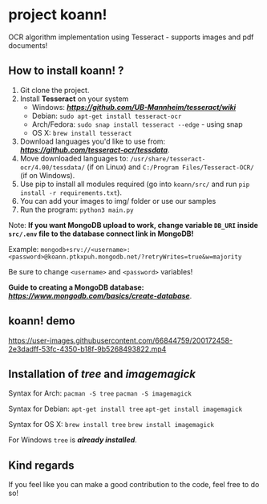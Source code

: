 # project koann!

OCR algorithm implementation using Tesseract - supports images and pdf documents!

## How to install koann! ? 
1. Git clone the project.
2. Install **Tesseract** on your system
   - Windows: ***https://github.com/UB-Mannheim/tesseract/wiki***
   - Debian: ```sudo apt-get install tesseract-ocr```
   - Arch/Fedora: ```sudo snap install tesseract --edge``` - using snap
   - OS X: ```brew install tesseract```
2. Download languages you'd like to use from: ***https://github.com/tesseract-ocr/tessdata***.
3. Move downloaded languages to: ```/usr/share/tesseract-ocr/4.00/tessdata/``` (if on Linux) and ```C:/Program Files/Tesseract-OCR/``` (if on Windows).
4. Use pip to install all modules required (go into ```koann/src/``` and run ```pip install -r requirements.txt```).
5. You can add your images to img/ folder or use our samples
6. Run the program: ```python3 main.py```

Note: **If you want MongoDB upload to work, change variable `DB_URI` inside `src/.env` file to the database connect link in MongoDB!**

Example: `mongodb+srv://<username>:<password>@koann.ptkxpuh.mongodb.net/?retryWrites=true&w=majority` 
          
Be sure to change `<username>` and `<password>` variables!

**Guide to creating a MongoDB database:** ***https://www.mongodb.com/basics/create-database***.

## koann! demo

https://user-images.githubusercontent.com/66844759/200172458-2e3dadff-53fc-4350-b18f-9b5268493822.mp4

## Installation of *tree* and *imagemagick*
Syntax for Arch: ```pacman -S tree```  ```pacman -S imagemagick```

Syntax for Debian: ```apt-get install tree``` ```apt-get install imagemagick```

Syntax for OS X: ```brew install tree``` ```brew install imagemagick```

For Windows ```tree``` is ***already installed***.

## Kind regards
If you feel like you can make a good contribution to the code, feel free to do so!
